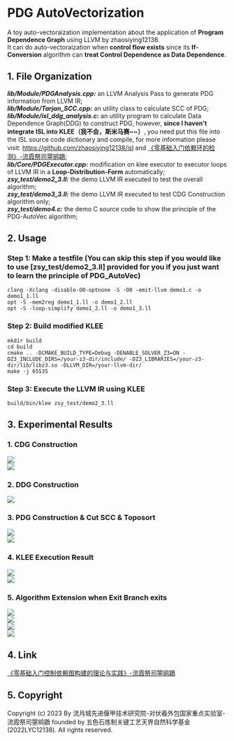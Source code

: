 # PDG AutoVectorization  
A toy auto-vectoraization implementation about the application of **Program Dependence Graph** using LLVM by zhaosiying12138.  
It can do auto-vectoraization when **control flow exists** since its **If-Conversion** algorithm can **treat Control Dependence as Data Dependence**.

## 1. File Organization  
***lib/Module/PDGAnalysis.cpp:*** an LLVM Analysis Pass to generate PDG information from LLVM IR;  
***lib/Module/Tarjan_SCC.cpp:*** an utility class to calculate SCC of PDG;  
***lib/Module/isl_ddg_analysis.c:*** an utility program to calculate Data Dependence Graph(DDG) to construct PDG, however, **since I haven't integrate ISL into KLEE（我不会，斯米马赛~~）**, you need put this file into the ISL source code dictionary and compile, for more information please visit: https://github.com/zhaosiying12138/isl and [《零基础入门依赖环的检测》-流霞祭司曌鹓鶵](https://zhuanlan.zhihu.com/p/649953141);  
***lib/Core/PDGExecutor.cpp:*** modification on klee executor to executor loops of LLVM IR in a **Loop-Distribution-Form** automatically;  
***zsy_test/demo2\_3.ll:*** the demo LLVM IR executed to test the overall algorithm;  
***zsy_test/demo3\_3.ll:*** the demo LLVM IR executed to test CDG Construction algorithm only;  
***zsy_test/demo4.c:*** the demo C source code to show the principle of the PDG-AutoVec algorithm;  

## 2. Usage  
### Step 1: Make a testfile (You can skip this step if you would like to use [zsy_test/demo2_3.ll] provided for you if you just want to learn the principle of PDG_AutoVec)  
```
clang -Xclang -disable-O0-optnone -S -O0 -emit-llvm demo1.c -o demo1_1.ll  
opt -S -mem2reg demo1_1.ll -o demo1_2.ll  
opt -S -loop-simplify demo1_2.ll -o demo1_3.ll  
```

### Step 2: Build modified KLEE  
```
mkdir build  
cd build  
cmake .. -DCMAKE_BUILD_TYPE=Debug -DENABLE_SOLVER_Z3=ON -DZ3_INCLUDE_DIRS=/your-z3-dir/include/ -DZ3_LIBRARIES=/your-z3-dir/lib/libz3.so -DLLVM_DIR=/your-llvm-dir/  
make -j 65535  
```

### Step 3: Execute the LLVM IR using KLEE  
```
build/bin/klee zsy_test/demo2_3.ll  
```

## 3. Experimental Results  
### 1. CDG Construction  
![](./resource/CDG01.png)  
![](./resource/CDG02.png)  
### 2. DDG Construction  
![](./resource/DDG01.png)  
### 3. PDG Construction & Cut SCC & Toposort
![](./resource/PDG01.png)  
![](./resource/Toposort-PDG01.png)  
### 4. KLEE Execution Result  
![](./resource/KLEE-Exec01.png)  
![](./resource/KLEE-Exec02.png)  
### 5. Algorithm Extension when Exit Branch exits  
![](./resource/EB-demo01.png)  
![](./resource/EB-demo02.png)  
![](./resource/EB-demo03.png)  
![](./resource/EB-demo04.png)  

## 4. Link  
[《零基础入门控制依赖图构建的理论与实践》-流霞祭司曌鹓鶵](https://zhuanlan.zhihu.com/p/658705992)  

## 5. Copyright  
Copyright (c) 2023 By 流月城先进偃甲技术研究院-对伏羲外包国家重点实验室-流霞祭司曌鹓鶵 founded by 五色石炼制关键工艺天界自然科学基金(2022LYC12138).  All rights reserved.  
